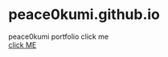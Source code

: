 # peace0kumi.github.io
peace0kumi portfolio click me<br/>
<a href="http://peace0kumi.dothome.co.kr/parkyeonghoo.html" target="_blank" title="박영후 포트폴리오">click ME</a>